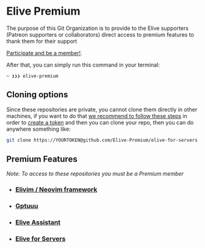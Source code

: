 # Elive Premium

The purpose of this Git Organization is to provide to the Elive supporters (Patreon supporters or collaborators) direct access to premium features to thank them for their support

[Participate and be a member!](https://elivecd.org/patreon).

After that, you can simply run this command in your terminal:


```text
~ ❯❯❯ elive-premium
```

## Cloning options

Since these repositories are private, you cannot clone them directly in other machines, if you want to do that [we recommend to follow these steps](https://stackoverflow.com/a/70320541/1561066) in order to [create a token](https://github.com/settings/tokens/new) and then you can clone your repo, then you can do anywhere something like: 

```bash
git clone https://YOURTOKEN@github.com/Elive-Premium/elive-for-servers.git
```

## Premium Features
_Note: To access to these repositories you must be a Premium member_

* ### [Elivim / Neovim framework](https://github.com/Elive-Premium/Elivim)

* ### [Gptuuu](https://github.com/Elive-Premium/gptuuu)

* ### [Elive Assistant](https://github.com/Elive-Premium/elive-assistant)

* ### [Elive for Servers](https://github.com/Elive-Premium/elive-for-servers)

